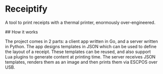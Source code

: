 # Receiptify

A tool to print receipts with a thermal printer, enormously over-engineered.

## How it works

The project comes in 2 parts: a client app written in Go, and a server written in Python. The app designs templates in JSON which can be used to define the layout of a receipt. These templates can be reused, and also support Lua plugins to generate content at printing time. The server receives JSON templates, renders them as an image and then prints them via ESCPOS over USB.